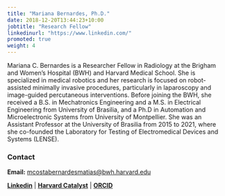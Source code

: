 ```yaml
---
title: "Mariana Bernardes, Ph.D."
date: 2018-12-20T13:44:23+10:00
jobtitle: "Research Fellow"
linkedinurl: "https://www.linkedin.com/"
promoted: true
weight: 4
---
```


Mariana C. Bernardes is a Researcher Fellow in Radiology at the Brigham and Women’s Hospital (BWH) and Harvard Medical School. She is specialized in medical robotics and her research is focused on robot-assisted minimally invasive procedures, particularly in laparoscopy and image-guided percutaneous interventions. Before joining the BWH, she received a B.S. in Mechatronics Engineering and a M.S. in Electrical Engineering from University of Brasilia, and a Ph.D in Automation and Microelectronic Systems from University of Montpellier. She was an Assistant Professor at the University of Brasilia from 2015 to 2021, where she co-founded the Laboratory for Testing of Electromedical Devices and Systems (LENSE).

### Contact 

**Email:** [mcostabernardesmatias@bwh.harvard.edu](mailto:mcostabernardesmatias@bwh.harvard.edu)

[**Linkedin**](https://www.linkedin.com/in/mariana-bernardes-1934a253/) | [**Harvard Catalyst**](https://connects.catalyst.harvard.edu/Profiles/display/Person/203125) | [**ORCID**](https://orcid.org/0000-0002-4975-305X)
